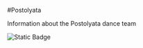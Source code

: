 #Postolyata

Information about the Postolyata dance team

![Static Badge](https://img.shields.io/badge/Postolyata-Dance-%20%23e3acf9)

